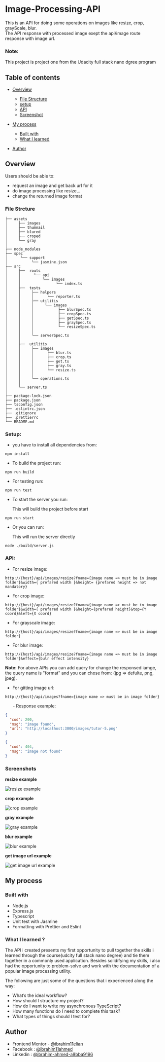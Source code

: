 # Image-Processing-API

This is an API for doing some operations on images like resize, crop, grayScale, blur.  
The API response with processed image exept the api/image route response with image url.

<h3>Note:</h3> This project is project one from the Udacity full stack nano dgree program

## Table of contents

- [Overview](#overview)

  - [File Structure](#file-strcture)
  - [setup](#setup)
  - [API](#api)
  - [Screenshot](#screenshots)

- [My process](#my-process)
  - [Built with](#built-with)
  - [What I learned](#what-i-learned)
- [Author](#author)

## Overview

Users should be able to:

- request an image and get back url for it
- do image processing like resize,..
- change the returned image format

### File Strcture

```
├── assets
│     ├── images
│     ├── thumnail
│     ├── blured
│     ├── croped
│     └── gray
│
├── node_modules
├── spec
│      └── support
│           └── jasmine.json
├── src
│     ├──  routs
│     │      └── api
│     │          └── images
│     │                └── index.ts
│     ├──  tests
│     │     ├── helpers
│     │     │      └── reporter.ts
│     │     ├── utilitis
│     │     │     └── images
│     │     │           ├── blurSpec.ts
│     │     │           ├── cropSpec.ts
│     │     │           ├── getSpec.ts
│     │     │           ├── graySpec.ts
│     │     │           └── resizeSpec.ts
│     │     │
│     │     └── serverSpec.ts
│     │
│     ├──  utilitis
│     │     ├── images
│     │     │      ├── blur.ts
│     │     │      ├── crop.ts
│     │     │      ├── get.ts
│     │     │      ├── gray.ts
│     │     │      └── resize.ts
│     │     │
│     │     └── operations.ts
│     │
│     └── server.ts
│
├── package-lock.json
├── package.json
├── tsconfig.json
├── .eslintrc.json
├── .gitignore
├── .prettierrc
└── README.md

```

### Setup:

- you have to install all dependencies from:

```
npm install
```

- To build the project run:

```
npm run build
```

- For testing run:

```
npm run test
```

- To start the server you run:

  This will build the project before start

```
npm run start
```

- Or you can run:

  This will run the server directly

```
node ./build/server.js
```

### API:

- For resize image:

```
http://{host}/api/images/resize?fname={image name => must be in image folder}&width={ prefared width }&height= {prefared height => not mandatory}
```

- For crop image:

```
http://{host}/api/images/resize?fname={image name => must be in image folder}&width={ prefared width }&height={prefared height}&top={Y coord}&left={X coord}
```

- For grayscale image:

```
http://{host}/api/images/resize?fname={image name => must be in image folder}
```

- For blur image:

```
http://{host}/api/images/resize?fname={image name => must be in image folder}&effect={bulr effect intensity}
```

<strong>Note:</strong> For above APIs you can add query for change the responsed iamge, the query name is "format" and you can chose from: (jpg => defulte, png, jpeg).

- For gitting image url:

```
http://{host}/api/images?fname={image name => must be in image folder}
```

&emsp;&ensp; - Response example:

```json
{
  "cod": 200,
  "msg": "image found",
  "url": "http://localhost:3000/images/tutor-5.png"
}
```

```json
{
  "cod": 404,
  "msg": "image not found"
}
```

### Screenshots

<strong>resize example</strong>

![resize example](./assets/screenShots/resize.PNG 'resize')

<strong>crop example</strong>

![crop example](./assets/screenShots/crop.PNG 'crop')

<strong>gray example</strong>

![gray example](./assets/screenShots/gray.PNG 'gray')

<strong>blur example</strong>

![blur example](./assets/screenShots/blur.PNG 'blur')

<strong>get image url example</strong>

![get image url example](./assets/screenShots/get-image.PNG 'get image url')

## My process

### Built with

- Node.js
- Express.js
- Typescript
- Unit test with Jasmine
- Formatting with Prettier and Eslint

### What I learned ?

The API i created presents my first opportunity to pull together the skills i learned through the course(udcity full stack nano degree) and tie them together in a commonly used application. Besides solidifying my skills, i also had the opportunity to problem-solve and work with the documentation of a popular image processing utility.

The following are just some of the questions that i experienced along the way:

- What’s the ideal workflow?
- How should I structure my project?
- How do I want to write my asynchronous TypeScript?
- How many functions do I need to complete this task?
- What types of things should I test for?

## Author

- Frontend Mentor - [@ibrahim11elian](https://www.frontendmentor.io/profile/ibrahim11elian)
- Facebook : [@ibrahim11ahmed](https://www.facebook.com/ibrahim11ahmed/)
- Linkedin : [@ibrahim-ahmed-a8bba9196](https://www.linkedin.com/in/ibrahim-ahmed-a8bba9196/)

